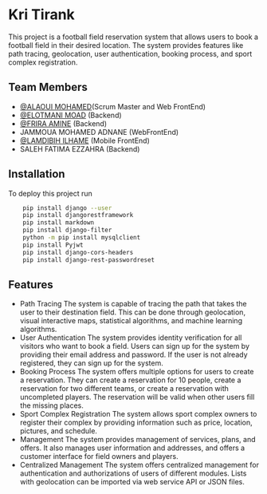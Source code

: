 
# Kri Tirank

This project is a football field reservation system that allows users to book a football field in their desired location. The system provides features like path tracing, geolocation, user authentication, booking process, and sport complex registration.


## Team Members

- [@ALAOUI MOHAMED](https://github.com/TheRealMoro)(Scrum Master and Web FrontEnd) 
- [@ELOTMANI MOAD](https://github.com/MEO666) (Backend) 
- [@FRIRA AMINE](https://github.com/f-amine) (Backend)
- JAMMOUA MOHAMED ADNANE (WebFrontEnd)
- [@LAMDIBIH ILHAME](https://github.com/ilhamelamdibih) (Mobile FrontEnd)
- SALEH FATIMA EZZAHRA (Backend)



## Installation

To deploy this project run

```bash
    pip install django --user
    pip install djangorestframework
    pip install markdown
    pip install django-filter
    python -m pip install mysqlclient
    pip install Pyjwt
    pip install django-cors-headers
    pip install django-rest-passwordreset

```


## Features

- Path Tracing
The system is capable of tracing the path that takes the user to their destination field. This can be done through geolocation, visual interactive maps, statistical algorithms, and machine learning algorithms.
- User Authentication
The system provides identity verification for all visitors who want to book a field. Users can sign up for the system by providing their email address and password. If the user is not already registered, they can sign up for the system.
- Booking Process
The system offers multiple options for users to create a reservation. They can create a reservation for 10 people, create a reservation for two different teams, or create a reservation with uncompleted players. The reservation will be valid when other users fill the missing places.
- Sport Complex Registration
The system allows sport complex owners to register their complex by providing information such as price, location, pictures, and schedule.
- Management
The system provides management of services, plans, and offers. It also manages user information and addresses, and offers a customer interface for field owners and players.
- Centralized Management
The system offers centralized management for authentication and authorizations of users of different modules. Lists with geolocation can be imported via web service API or JSON files.

